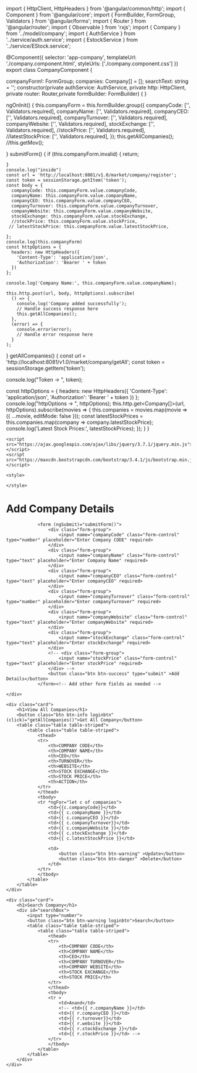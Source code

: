 import { HttpClient, HttpHeaders } from '@angular/common/http';
import { Component } from '@angular/core';
import { FormBuilder, FormGroup, Validators } from '@angular/forms';
import { Router } from '@angular/router';
import { Observable } from 'rxjs';
import { Company } from '../model/company';
import { AuthService } from '../service/auth.service';
import { EstockService } from '../service/EStock.service';

@Component({
  selector: 'app-company',
  templateUrl: './company.component.html',
  styleUrls: ['./company.component.css']
})
export class CompanyComponent {
  
  companyForm!: FormGroup;
  companies: Company[] = [];
  searchText: string = '';
  constructor(private authService: AuthService, private http: HttpClient, private router: Router,private formBuilder: FormBuilder) { }
 
  ngOnInit() {
    this.companyForm = this.formBuilder.group({
      companyCode: ['', Validators.required],
      companyName: ['', Validators.required],
      companyCEO: ['', Validators.required],
      companyTurnover: ['', Validators.required],
      companyWebsite: ['', Validators.required],
      stockExchange: ['', Validators.required],
      //stockPrice: ['', Validators.required],
      //latestStockPrice: ['', Validators.required],
    });
    this.getAllCompanies();
    //this.getMov();
   
   
  }
  submitForm() {
    if (this.companyForm.invalid) {
      return;
    
    }
    console.log("inside")
    const url = 'http://localhost:8081/v1.0/market/company/register';
    const token = sessionStorage.getItem('token');
    const body = {
      companyCode: this.companyForm.value.comapnyCode,
      companyName: this.companyForm.value.companyName,
      companyCEO: this.companyForm.value.companyCEO,
      companyTurnover: this.companyForm.value.companyTurnover,
      companyWebsite: this.companyForm.value.companyWebsite,
      stockExchange: this.companyForm.value.stockExchange,
      //stockPrice: this.companyForm.value.stockPrice,
     // latestStockPrice: this.companyForm.value.latestStockPrice,
      
    };
    console.log(this.companyForm) 
    const httpOptions = {
      headers: new HttpHeaders({
        'Content-Type': 'application/json',
        'Authorization': 'Bearer ' + token
      })
    };
 
    console.log('Company Name:', this.companyForm.value.companyName);
    
    this.http.post(url, body, httpOptions).subscribe(
      () => {
        console.log('Company added successfully');
        // Handle success response here
        this.getAllCompanies();
      },
      (error) => {
        console.error(error);
        // Handle error response here
      }
    );
  }
getAllCompanies() {
  const url = 'http://localhost:8081/v1.0/market/company/getAll';
  const token = sessionStorage.getItem('token');

  console.log("Token -> ", token);
 
  const httpOptions = {
    headers: new HttpHeaders({
      'Content-Type':  'application/json',
      'Authorization': 'Bearer ' + token
    })
  };
  console.log("httpOptions -> ", httpOptions);
  this.http.get<Company[]>(url, httpOptions).subscribe(movies => {
    this.companies = movies.map(movie => ({
      ...movie,
      editMode: false
    }));
    const latestStockPrices = this.companies.map(company => company.latestStockPrice);
        console.log('Latest Stock Prices:', latestStockPrices);
  });
}
}












<!DOCTYPE html>
<html lang="en">
<head>
    <meta name="viewport" content="width=device-width, initial-scale=1">
    <link rel="stylesheet" href="https://maxcdn.bootstrapcdn.com/bootstrap/3.4.1/css/bootstrap.min.css">
    <script src="https://cdn.jsdelivr.net/npm/bootstrap@5.3.2/dist/js/bootstrap.bundle.min.js"
            integrity="sha384-C6RzsynM9kWDrMNeT87bh95OGNyZPhcTNXj1NW7RuBCsyN/o0jlpcV8Qyq46cDfL" crossorigin="anonymous"></script>

    <script src="https://ajax.googleapis.com/ajax/libs/jquery/3.7.1/jquery.min.js"></script>
    <script src="https://maxcdn.bootstrapcdn.com/bootstrap/3.4.1/js/bootstrap.min.js"></script>
    
    <style>
        
    </style>
</head>
<body>

<div class="container">
    <div class="card">
        <h1>Add Company Details</h1>
                
                <form (ngSubmit)="submitForm()">
                    <div class="form-group">
                        <input name="companyCode" class="form-control" type="number" placeholder="Enter Company CODE" required>
                    </div>
                    <div class="form-group">
                        <input name="companyName" class="form-control" type="text" placeholder="Enter Company Name" required>
                    </div>
                    <div class="form-group">
                        <input name="companyCEO" class="form-control" type="text" placeholder="Enter companyCEO" required>
                    </div>
                    <div class="form-group">
                        <input name="companyTurnover" class="form-control" type="number" placeholder="Enter companyTurnover" required>
                    </div>
                    <div class="form-group">
                        <input name="companyWebsite" class="form-control" type="text" placeholder="Enter companyWebsite" required>
                    </div>
                    <div class="form-group">
                        <input name="stockExchange" class="form-control" type="text" placeholder="Enter stockExchange" required>
                    </div>
                    <!-- <div class="form-group">
                        <input name="stockPrice" class="form-control" type="text" placeholder="Enter stockPrice" required>
                    </div> -->
                    <button class="btn btn-success" type="submit" >Add Details</button>
                </form><!-- Add other form fields as needed -->
       
    </div>

    <div class="card">
        <h1>View All Companies</h1>
        <button class="btn btn-info loginbtn" (click)="getAllCompanies()">Get All Company</button>
        <table class="table table-striped">
            <table class="table table-striped">
                <thead>
                <tr>
                    <th>COMPANY CODE</th>
                    <th>COMPANY NAME</th>
                    <th>CEO</th>
                    <th>TURNOVER</th>
                    <th>WEBSITE</th>
                    <th>STOCK EXCHANGE</th>
                    <th>STOCK PRICE</th>
                    <th>ACTION</th>
                </tr>
                </thead>
                <tbody>
                <tr *ngFor="let c of companies">
                    <td>{{c.companyCode}}</td>
                    <td>{{ c.companyName }}</td>
                    <td>{{ c.companyCEO }}</td>
                    <td>{{ c.companyTurnover}}</td>
                    <td>{{ c.companyWebsite }}</td>
                    <td>{{ c.stockExchange }}</td>
                    <td>{{ c.latestStockPrice }}</td>
            
                    <td>
                        <button class="btn btn-warning" >Update</button>
                        <button class="btn btn-danger" >Delete</button>
                    </td>
                </tr>
                </tbody>
            </table>
        </table>
    </div>

    <div class="card">
        <h1>Search Company</h1>
        <div id="searchBox">
            <input type="number">
            <button class="btn btn-warning loginbtn">Search</button>
            <table class="table table-striped">
                <table class="table table-striped">
                    <thead>
                    <tr>
                        <th>COMPANY CODE</th>
                        <th>COMPANY NAME</th>
                        <th>CEO</th>
                        <th>COMPANY TURNOVER</th>
                        <th>COMPANY WEBSITE</th>
                        <th>STOCK EXCHANGE</th>
                        <th>STOCK PRICE</th>
                    </tr>
                    </thead>
                    <tbody>
                    <tr >
                        <td>Anand</td>
                        <!-- <td>{{ r.companyName }}</td>
                        <td>{{ r.companyCEO }}</td>
                        <td>{{ r.turnover}}</td>
                        <td>{{ r.website }}</td>
                        <td>{{ r.stockExchange }}</td>
                        <td>{{ r.stockPrice }}</td> -->
                    </tr>
                    </tbody>
                </table>
            </table>
        </div>
    </div>
</div>

</body>
</html>
